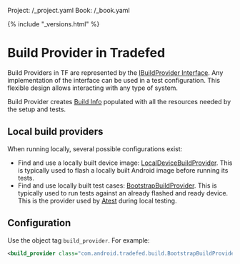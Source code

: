 Project: /_project.yaml
Book: /_book.yaml

{% include "_versions.html" %}

<!--
  Copyright 2019 The Android Open Source Project

  Licensed under the Apache License, Version 2.0 (the "License");
  you may not use this file except in compliance with the License.
  You may obtain a copy of the License at

      http://www.apache.org/licenses/LICENSE-2.0

  Unless required by applicable law or agreed to in writing, software
  distributed under the License is distributed on an "AS IS" BASIS,
  WITHOUT WARRANTIES OR CONDITIONS OF ANY KIND, either express or implied.
  See the License for the specific language governing permissions and
  limitations under the License.
-->

# Build Provider in Tradefed

Build Providers in TF are represented by the [IBuildProvider Interface](https://android.googlesource.com/platform/tools/tradefederation/+/refs/heads/master/src/com/android/tradefed/build/IBuildProvider.java).
Any implementation of the interface can be used in a test configuration. This
flexible design allows interacting with any type of system.

Build Provider creates [Build Info](/devices/tech/test_infra/tradefed/architecture/build-provider/build-info)
populated with all the resources needed by the setup and tests.

## Local build providers

When running locally, several possible configurations exist:

*   Find and use a locally built device image: [LocalDeviceBuildProvider](https://android.googlesource.com/platform/tools/tradefederation/+/refs/heads/master/src/com/android/tradefed/build/LocalDeviceBuildProvider.java).
    This is typically used to flash a locally built Android
    image before running its tests.
*   Find and use locally built test cases: [BootstrapBuildProvider](https://android.googlesource.com/platform/tools/tradefederation/+/refs/heads/master/src/com/android/tradefed/build/BootstrapBuildProvider.java).
    This is typically used to run tests against an
    already flashed and ready device. This is the provider used by
    [Atest](/compatibility/tests/development/atest) during local testing.

## Configuration

Use the object tag `build_provider`. For example:

```xml
<build_provider class="com.android.tradefed.build.BootstrapBuildProvider" />
```
